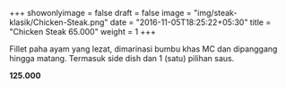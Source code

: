 +++
showonlyimage = false
draft = false
image = "img/steak-klasik/Chicken-Steak.png"
date = "2016-11-05T18:25:22+05:30"
title = "Chicken Steak 65.000"
weight = 1
+++

Fillet paha ayam yang lezat, dimarinasi bumbu khas MC dan dipanggang hingga matang. Termasuk side dish dan 1 (satu) pilihan saus.

**125.000**